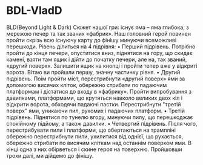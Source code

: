 # BDL-VladD
BLD(Beyond Light & Dark)
Сюжет нашої гри: існує яма – яма глибока, з мережою печер та так званих «фабрик». Наш головний герой повинен пройти скрізь всю існуючу карту до фінішу минуючи всеможливі перешкоди. Рівень ділиться на 4 підрівня: • Перший підрівень. Потрібно пройти до кінця печери, опуститися вниз, піднятися на гору, що скидає камені, взяти там ящик і дійти до початку печери, але на, так званий, «другий поверх». Залишити ящик на кнопці і пройти тепер вже у відкриті ворота. Вітаю ви пройшли першу, значну частинку рівня. • Другий підрівень. Поім пройти міст, перестрибнути «другий поверх» ями за допомогою висячих кліток, обережно стрибати по падаючим платформам і дістатися до входу в «фабрику». Пройти випробування з давилками, платформами, що крутяться навколо великих двох кіл і відкрити ворота, обходячи падаючі пастки. Перестрибнути "третій поверх" ями, уникаючи пил, рухомих і падаючих платформ. • Третій підрівень. Піднятися по тунелю вгору, минуючи пилу, що перешкоджає спокійному підйому, а також давилки. • Четвертий підрівень. Після чого, перестрибувати пили і платформи, що обертаються на трампліні обережно перестрибнути пили, ухилитися від однієї, що рухається, обережно стрибати по висячим кліткам над останнім поверхом ями. В кінці одна з них обірветься і скине героя на поверхню. Пройшовши трохи далі, ми дійдемо до фінішу.
